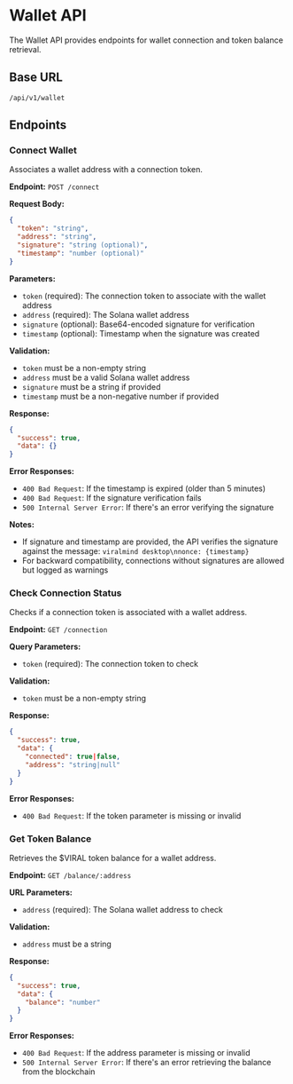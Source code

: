 # Wallet API

The Wallet API provides endpoints for wallet connection and token balance retrieval.

## Base URL

```
/api/v1/wallet
```

## Endpoints

### Connect Wallet

Associates a wallet address with a connection token.

**Endpoint:** `POST /connect`

**Request Body:**
```json
{
  "token": "string",
  "address": "string",
  "signature": "string (optional)",
  "timestamp": "number (optional)"
}
```

**Parameters:**
- `token` (required): The connection token to associate with the wallet address
- `address` (required): The Solana wallet address
- `signature` (optional): Base64-encoded signature for verification
- `timestamp` (optional): Timestamp when the signature was created

**Validation:**
- `token` must be a non-empty string
- `address` must be a valid Solana wallet address
- `signature` must be a string if provided
- `timestamp` must be a non-negative number if provided

**Response:**
```json
{
  "success": true,
  "data": {}
}
```

**Error Responses:**
- `400 Bad Request`: If the timestamp is expired (older than 5 minutes)
- `400 Bad Request`: If the signature verification fails
- `500 Internal Server Error`: If there's an error verifying the signature

**Notes:**
- If signature and timestamp are provided, the API verifies the signature against the message: `viralmind desktop\nnonce: {timestamp}`
- For backward compatibility, connections without signatures are allowed but logged as warnings

### Check Connection Status

Checks if a connection token is associated with a wallet address.

**Endpoint:** `GET /connection`

**Query Parameters:**
- `token` (required): The connection token to check

**Validation:**
- `token` must be a non-empty string

**Response:**
```json
{
  "success": true,
  "data": {
    "connected": true|false,
    "address": "string|null"
  }
}
```

**Error Responses:**
- `400 Bad Request`: If the token parameter is missing or invalid

### Get Token Balance

Retrieves the $VIRAL token balance for a wallet address.

**Endpoint:** `GET /balance/:address`

**URL Parameters:**
- `address` (required): The Solana wallet address to check

**Validation:**
- `address` must be a string

**Response:**
```json
{
  "success": true,
  "data": {
    "balance": "number"
  }
}
```

**Error Responses:**
- `400 Bad Request`: If the address parameter is missing or invalid
- `500 Internal Server Error`: If there's an error retrieving the balance from the blockchain
